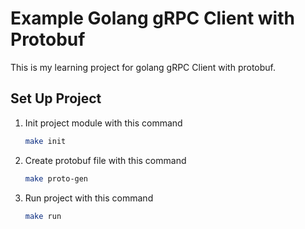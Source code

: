 # Example Golang gRPC Client with Protobuf

This is my learning project for golang gRPC Client with protobuf.

## Set Up Project

1. Init project module with this command

    ```bash
    make init 
    ```

2. Create protobuf file with this command
    ```bash
    make proto-gen
    ```

3. Run project with this command
    ```bash
    make run
    ```


